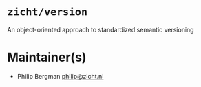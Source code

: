 # `zicht/version`

An object-oriented approach to standardized semantic versioning

# Maintainer(s)
* Philip Bergman <philip@zicht.nl>
